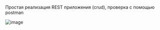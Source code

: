 Простая реализация REST приложения (crud), проверка с помощью postman

![image](https://user-images.githubusercontent.com/86518548/178312546-c98d7136-4790-4f3c-bdb3-bd5ae9e3fb32.png)
